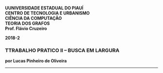 <dl>
<p><strong>
UUNIVERSIDADE ESTADUAL DO PIAUÍ<br>
CENTRO DE TECNOLOGIA E URBANISMO<br>
CIÊNCIA DA COMPUTAÇÃO<br>
TEORIA DOS GRAFOS<br>
Prof. Flávio Cruzeiro<br>

<p>2018-2</p>
</strong></p>
</dl>

### TTRABALHO PRATICO II – BUSCA EM LARGURA

**por Lucas Pinheiro de Oliveira**

---
